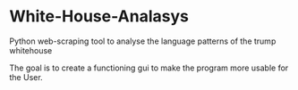 # White-House-Analasys
Python web-scraping tool to analyse the language patterns of the trump whitehouse

The goal is to create a functioning gui to make the program more usable for the User.
